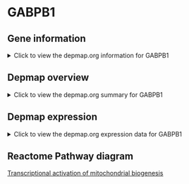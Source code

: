 <h1>GABPB1</h1>

<h2>Gene information</h2>
<details>
  <summary>Click to view the depmap.org information for GABPB1</summary>
  <iframe src="https://depmap.org/portal/gene/GABPB1?tab=about" style="border:none;width:100%;height:800px"></iframe>
</details>

<h2>Depmap overview</h2>
<details>
  <summary>Click to view the depmap.org summary for GABPB1</summary>
  <iframe src="https://depmap.org/portal/gene/GABPB1?tab=overview" style="border:none;width:100%;height:800px"></iframe>
</details>

<h2>Depmap expression</h2>
<details>
  <summary>Click to view the depmap.org expression data for GABPB1</summary>
  <iframe src="https://depmap.org/portal/gene/GABPB1?tab=characterization" style="border:none;width:100%;height:800px"></iframe>
</details>



<h2>Reactome Pathway diagram</h2>
<a href="https://reactome.org/PathwayBrowser/#/R-HSA-2151201" target="_BLANK">Transcriptional activation of mitochondrial biogenesis</a>



